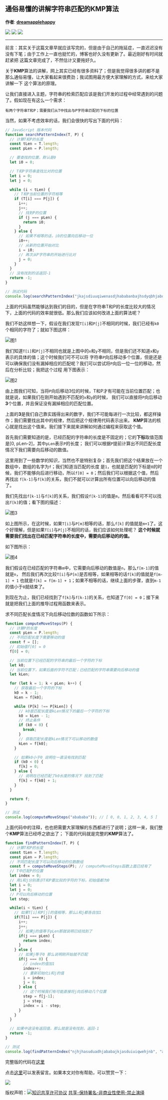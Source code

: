 ## 通俗易懂的讲解字符串匹配的**KMP**算法

**作者**: [**dreamapplehappy**](https://github.com/dreamapplehappy)

![](https://img.shields.io/badge/%E6%97%A5%E6%9C%9F-2019--03--23-informational.svg?style=flat-square) ![](https://img.shields.io/badge/%E5%88%86%E7%B1%BB-%E6%95%B0%E6%8D%AE%E7%BB%93%E6%9E%84%E4%B8%8E%E7%AE%97%E6%B3%95-7057ff.svg?style=flat-square) ![](https://img.shields.io/github/issues/detail/comments/dreamapplehappy/blog/4.svg?style=flat-square)

---

前言：其实关于这篇文章早就应该写完的，但是由于自己的拖延症，一直迟迟没有没有下笔；由于工作上一直也挺忙的，博客也好久没有更新了。最近刚好有时间就赶紧把
这篇文章完成了，不然估计又要拖好久。

关于**KMP**算法的讲解，网上其实已经有很多资料了；但是我觉得很多讲的都不是那么通俗易懂，让大家看起来很费劲；我试图用最方便大家理解的方式，来给大家讲解一下
这个算法的原理。

让我们直接进入主题，字符串的检索匹配应该是我们开发的过程中经常遇到的问题了。假如现在有这么一个需求：
```
有两个字符串T和P；需要我们从T中找出与P字符串匹配的下标的位置
```

当然，如果不考虑效率的话，我们会很快的写出下面的代码：
```javascript
// JavaScript 版本代码
function searchPatternIndex(T, P) {
  // 计算T和P的长度
  const tLen = T.length;
  const pLen = P.length;

  // 要查找的位置，默认是0
  let i0 = 0;

  // T和P字符串查找比对的位置
  let i = 0;
  let j = 0;

  while (i < tLen) {
    // T和P当前位置的字符相等
    if (T[i] === P[j]) {
      i++;
      j++;
      // 找到P的位置
      if (j === pLen) {
        return i0;
      }
    } else {
      // 如果不相等的话，i0的位置向后移动一位
      i0++;
      // 从新的位置开始对比
      i = i0;
      // 再次从P字符串的开始进行比对
      j = 0;
    }
  }
  // 没有找到的话返回-1
  return -1;
}

// 测试代码
console.log(searchPatternIndex("jkajsdiuuqiwenasdjhababanbajhsdyqbhjabduagd", "ababa")); // 19
```

上面的代码虽然能够达到我们的目的，但是在字符串T和P的长度比较大的情况下，上面的代码的效率就很低。那么我们应该如何改进上面的算法呢？

我们不妨这样想一下，假设在我们发现`T[i]`和`P[j]`不相同的时候，我们已经有`k0`个相同的字符了；就如下图这样：

![图1](images/kmp-1.png)

我们知道`T[i]`和`P[j]`不相同也就是上图中的`x`和`y`不相同，但是我们还不知道`x`和`y`表示的具体的值；这个时候我们可不可以将
字符串`P`向后移动多个位置，但是还是可以确保我们没有漏掉相应的匹配呢？我们可以尝试将`P`向后一位一位的移动，然后在分析比较；我把这个过程
用下图表示：

![图2](images/kmp-2.png)

由上图我们可知，当将`P`向后移动3位的时候，T和P才有可能在当前位置匹配；也就是说，如果我们在刚开始遇到不匹配的`x`和`y`的时候，
我们可以直接将`P`向后移动**3**个位置，并且保证没有漏掉相应的匹配位置。

上面的**3**是我们自己靠实践得出来的数字，我们不可能每进行一次比较，都这样操作；我们需要找出其中的规律，然后把这个规律用代码表示出来。
**KMP**算法的核心就是找出这个值来。我们接下来就来讲解如何通过编程来获取这个值。

首先我们需要知道的是，已经匹配的字符串的长度是不固定的；它的**下标**取值范围是[0, pLen-2]，其中`pLen`表示`P`的长度；
我们可以根据`P`提前计算出不同匹配长度情况下我们需要向后移动的数值。

这里用到了一些数学的知识，当然也不是特别复杂；首先我们把这个结果放在一个数组中，数组的名字为`f`；我们知道当匹配的长度
是`1`，也就是匹配的下标是`0`的时候，我们不能够向后进行移动，所以`f[0] = 0`；然后我们可以根据这个值，然后再找出
`f[k-1]`与`f[k]`的关系，我们不就可以计算出所有位置可以向后移动的值了。

我们先找出`f[k-1]`与`f[k]`的关系，我们假设`f[k-1]`的值是`m`，然后看看可不可以找出`f[k]`的值；看下图的描述：

![图3](images/kmp-3.png)

如上图所示，在这时候，如果`T[i]`与`P[m]`相等的话，那么`f[k]`
的值就是`m+1`了。这个好理解，但是如果`T[i]`与`P[j]`不相同的话，我们应该如何处理呢？
**这个时候就需要我们找出在已经匹配字符串的长度中，需要向后移动的的值。**

如下图所示：

![图4](images/kmp-4.png)

我们假设在已经匹配的字符串`m`中，它需要向后移动的数值是`n`，那么`f[m-1]`的值就是`n`，
然后我们再次比较`T[i]`与`P[n]`是否相等，如果相等的话`f[k]`的值就是`f[m-1] + 1`
也就是`f[k] = f[m-1] + 1`；如果不相等的话，继续上面的步骤，直到`m-1`的值小于`0`就结束了。

到现在为止，我们已经找到了`f[k]`与`f[k-1]`的关系，也知道了`f[0] = 0`；接下来就是把我们上面的推导过程用函数来表示。

求不同匹配长度情况下向后移动位数的函数如下所示：

```javascript
function computeMoveSteps(P) {
  // 计算P的长度
  const pLen = P.length;
  // 不同匹配长度下需要移动的值
  const f = [];
  // 初始值f[0] = 0
  f[0] = 0;

  // 当前位置下已经匹配的字符串的最后一个字符的下标
  let k0;
  // 当前位置下，如果后面的字符不匹配；已经匹配的字符串需要向后移动的值
  let kLen;

  for (let k = 1; k < pLen; k++) {
    // 获取最后一个字符的下标
    k0 = k - 1;
    kLen = f[k0];

    while (P[k] !== P[kLen]) {
      // k0是匹配长度是kLen情况下的最后一个字符的下标
      k0 = kLen - 1;
      // 终止条件
      if (k0 < 0) {
        break;
      }
      // 获取匹配长度是kLen情况下可以移动的数值
      kLen = f[k0];
    }

    // 如果k0小于0 说明在一直没有找到匹配
    if (k0 < 0) {
      f[k] = 0;
    } else {
      // 说明在已经匹配了k0长度的情况下 找到了匹配
      f[k] = f[k0] + 1;
    }
  }

  return f;
}

// 测试
console.log(computeMoveSteps("abababa")); // [ 0, 0, 1, 2, 3, 4, 5 ]
```

上面代码中的注释，也也把需要大家理解的东西都进行了说明；这样一来，我们整个**KMP**算法已经呼之欲出了；
下面的代码就是完整的**KMP**算法了。

```javascript
function findPatternIndex(T, P) {
  // 计算T和P的长度
  const tLen = T.length;
  const pLen = P.length;
  // 不同匹配长度下可以向后移动的位数数组
  const f = computeMoveSteps(P); // computeMoveSteps函数上面已经有了
  // T中匹配P的位置
  let index = 0;
  // 用i和j分别表示T和P要比较的字符的下标，初始值都为0
  let i = 0;
  let j = 0;
  // P可以向后移动的位置
  let step;

  while(i < tLen) {
    // 如果T[i]和P[j]的值相等，那么i和j都各自加1
	if(T[i] === P[j]) {
	  i++;
	  j++;
	  // 如果j的值等于pLen那就说明已经找到了
	  if(j === pLen) {
	    return index;
	  }
	} else {
	  // 如果j等于0 那么说明刚开始就不匹配
	  if(j === 0) {
	    // index的值加1
	    index++;
	    // 重新初始化i和j的值
	    i = index;
	    j = 0;
	  } else {
	    // 这个时候我们有可能直接将j向后移动几个位置
		step = f[j-1];
		j = step;
		index = i - step;
	  }
	}
  }

  // 如果中途没有返回值，那么就是没有找到，返回-1
  return -1;
}

// 测试
console.log(findPatternIndex("njhjhasuduadhjababajkjasduiuiqwehjnb", "ababa")); // 14
```

完整版的代码在[这里](kmp.js)

点击[这里](https://github.com/dreamapplehappy/blog/issues/4)可以发表留言。如果本文对你有帮助，可以赞赏一下：

![](../../../resource/images/wechat-appreciate.jpg)

版权声明：[![知识共享许可协议](https://i.creativecommons.org/l/by-nc-nd/3.0/80x15.png)](http://creativecommons.org/licenses/by-nc-nd/3.0/) [共享-保持署名-非商业性使用-禁止演绎](http://creativecommons.org/licenses/by-nc-nd/3.0/)
























